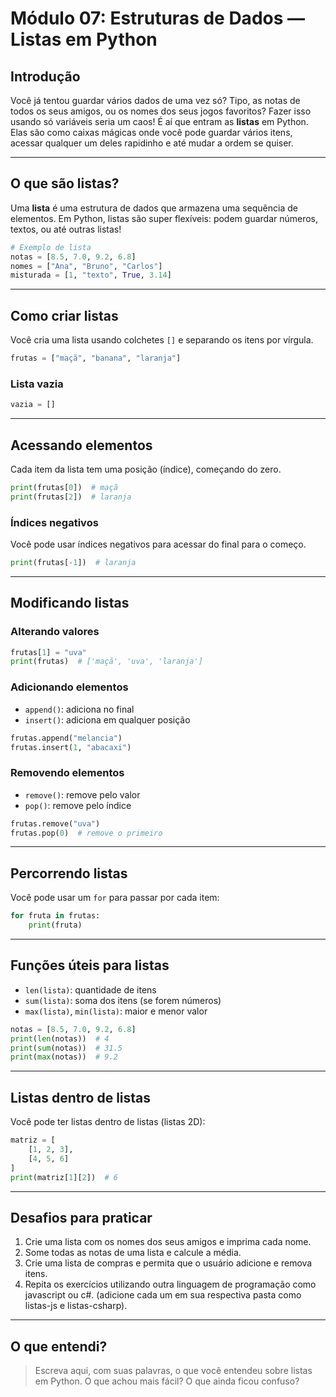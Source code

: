 # Módulo 07: Estruturas de Dados — Listas em Python

## Introdução

Você já tentou guardar vários dados de uma vez só? Tipo, as notas de todos os seus amigos, ou os nomes dos seus jogos favoritos? Fazer isso usando só variáveis seria um caos! É aí que entram as **listas** em Python. Elas são como caixas mágicas onde você pode guardar vários itens, acessar qualquer um deles rapidinho e até mudar a ordem se quiser.

---

## O que são listas?

Uma **lista** é uma estrutura de dados que armazena uma sequência de elementos. Em Python, listas são super flexíveis: podem guardar números, textos, ou até outras listas!

```python
# Exemplo de lista
notas = [8.5, 7.0, 9.2, 6.8]
nomes = ["Ana", "Bruno", "Carlos"]
misturada = [1, "texto", True, 3.14]
```

---

## Como criar listas

Você cria uma lista usando colchetes `[]` e separando os itens por vírgula.

```python
frutas = ["maçã", "banana", "laranja"]
```

### Lista vazia

```python
vazia = []
```

---

## Acessando elementos

Cada item da lista tem uma posição (índice), começando do zero.

```python
print(frutas[0])  # maçã
print(frutas[2])  # laranja
```

### Índices negativos

Você pode usar índices negativos para acessar do final para o começo.

```python
print(frutas[-1])  # laranja
```

---

## Modificando listas

### Alterando valores

```python
frutas[1] = "uva"
print(frutas)  # ['maçã', 'uva', 'laranja']
```

### Adicionando elementos

- `append()`: adiciona no final
- `insert()`: adiciona em qualquer posição

```python
frutas.append("melancia")
frutas.insert(1, "abacaxi")
```

### Removendo elementos

- `remove()`: remove pelo valor
- `pop()`: remove pelo índice

```python
frutas.remove("uva")
frutas.pop(0)  # remove o primeiro
```

---

## Percorrendo listas

Você pode usar um `for` para passar por cada item:

```python
for fruta in frutas:
    print(fruta)
```

---

## Funções úteis para listas

- `len(lista)`: quantidade de itens
- `sum(lista)`: soma dos itens (se forem números)
- `max(lista)`, `min(lista)`: maior e menor valor

```python
notas = [8.5, 7.0, 9.2, 6.8]
print(len(notas))  # 4
print(sum(notas))  # 31.5
print(max(notas))  # 9.2
```

---

## Listas dentro de listas

Você pode ter listas dentro de listas (listas 2D):

```python
matriz = [
    [1, 2, 3],
    [4, 5, 6]
]
print(matriz[1][2])  # 6
```

---

## Desafios para praticar

1. Crie uma lista com os nomes dos seus amigos e imprima cada nome.
2. Some todas as notas de uma lista e calcule a média.
3. Crie uma lista de compras e permita que o usuário adicione e remova itens.
4. Repita os exercícios utilizando outra linguagem de programação como javascript ou c#. (adicione cada um em sua respectiva pasta como listas-js e listas-csharp).

---

## O que entendi?

> Escreva aqui, com suas palavras, o que você entendeu sobre listas em Python. O que achou mais fácil? O que ainda ficou confuso?
